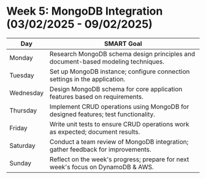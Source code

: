 # Week 5: MongoDB Integration (03/02/2025 - 09/02/2025)

| Day       | SMART Goal                                                                 |
|-----------|----------------------------------------------------------------------------------|
| Monday    | Research MongoDB schema design principles and document-based modeling techniques.|
| Tuesday   | Set up MongoDB instance; configure connection settings in the application.      |
| Wednesday | Design MongoDB schema for core application features based on requirements.      |
| Thursday  | Implement CRUD operations using MongoDB for designed features; test functionality.|
| Friday    | Write unit tests to ensure CRUD operations work as expected; document results.   |
| Saturday  | Conduct a team review of MongoDB integration; gather feedback for improvements.   |
| Sunday    | Reflect on the week's progress; prepare for next week's focus on DynamoDB & AWS.|
